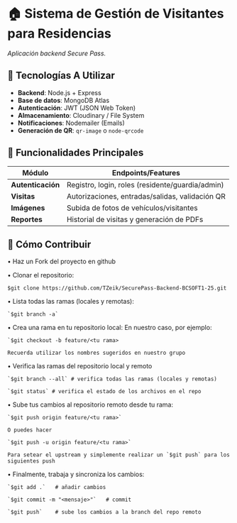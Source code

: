# 🏠 Sistema de Gestión de Visitantes para Residencias

_Aplicación backend Secure Pass._

## 🚀 Tecnologías A Utilizar
- **Backend**: Node.js + Express
- **Base de datos**: MongoDB Atlas
- **Autenticación**: JWT (JSON Web Token)
- **Almacenamiento**: Cloudinary / File System
- **Notificaciones**: Nodemailer (Emails)
- **Generación de QR**: `qr-image` o `node-qrcode`

## 📌 Funcionalidades Principales
| Módulo               | Endpoints/Features                              |
|----------------------|------------------------------------------------|
| **Autenticación**    | Registro, login, roles (residente/guardia/admin) |
| **Visitas**          | Autorizaciones, entradas/salidas, validación QR |
| **Imágenes**         | Subida de fotos de vehículos/visitantes         |
| **Reportes**         | Historial de visitas y generación de PDFs       |

## 🤝 Cómo Contribuir

• Haz un Fork del proyecto en github

• Clonar el repositorio: 
   
   `$git clone https://github.com/TZeik/SecurePass-Backend-BCSOFT1-25.git`

• Lista todas las ramas (locales y remotas):
    
    `$git branch -a`

• Crea una rama en tu repositorio local:
    En nuestro caso, por ejemplo:
    
    `$git checkout -b feature/<tu rama>

    Recuerda utilizar los nombres sugeridos en nuestro grupo

• Verifica las ramas del repositorio local y remoto

    `$git branch --all` # verifica todas las ramas (locales y remotas)
    
    `$git status` # verifica el estado de los archivos en el repo

• Sube tus cambios al repositorio remoto desde tu rama:

    `$git push origin feature/<tu rama>`

    O puedes hacer

    `$git push -u origin feature/<tu rama>`

    Para setear el upstream y simplemente realizar un `$git push` para los siguientes push

• Finalmente, trabaja y sincroniza los cambios:
    
    `$git add .`   # añadir cambios
    
    `$git commit -m "<mensaje>"`   # commit
    
    `$git push`    # sube los cambios a la branch del repo remoto